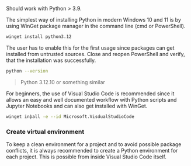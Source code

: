 Should work with Python > 3.9.

The simplest way of installing Python in modern Windows 10 and 11 is by using WinGet package manager in the command line (cmd or PowerShell).

```bash
winget install python3.12
```
The user has to enable this for the first usage since packages can get installed from untrusted sources.
Close and reopen PowerShell and verify, that the installation was successfully.

```bash
python --version
```

>Python 3.12.10 or something similar

For beginners, the use of Visual Studio Code is recommended since it allows an easy and well documented workflow with Python scripts and Jupyter Notebooks and can also get installed with WinGet.

```bash
winget inþall -e --id Microsoft.VisdualStudioCode
```

### Create virtual environment
To keep a clean environment for a project and to avoid possible package conflicts, it is always recommended to create a Python environment for each project. This is possible from inside Visual Studio Code itself.
